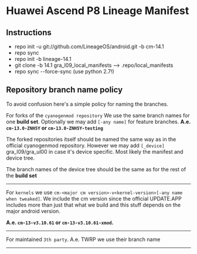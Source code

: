 # Huawei Ascend P8 Lineage Manifest

## Instructions
- repo init -u git://github.com/LineageOS/android.git -b cm-14.1
- repo sync
- repo init -b lineage-14.1
- git clone -b 14.1 gra_l09_local_manifests --> .repo/local_manifests
- repo sync --force-sync (use python 2.7!)


## Repository branch name policy

To avoid confusion here's a simple policy for naming the branches.


For forks of the `cyanogenmod repository`
We use the same branch names for one **build set**.
Optionally we may add `[-any name]` for feature branches.
**A.e. `cm-13.0-ZNH5Y` or `cm-13.0-ZNH5Y-testing`**

The forked repositories itself should be named the same way as in the 
official cyanogenmod repository. However we may add `[_device]`
gra_l09/gra_ul00 in case it's device specific. Most likely 
the manifest and device tree.

The branch names of the device tree should be the same as for
the rest of the **build set**

---

For `kernels` we use 
`cm-<major cm version>-v<kernel-version>[-any name when tweaked]`.
We include the cm version since the official UPDATE.APP
includes more than just that what we build and this stuff depends
on the major android version.

**A.e. `cm-13-v3.10.61` or `cm-13-v3.10.61-xmod`.**

---

For maintained `3th party`. A.e. TWRP we use their branch name

---

